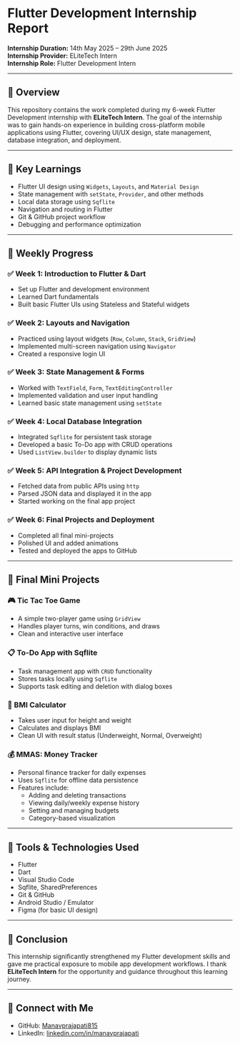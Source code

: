 # Flutter Development Internship Report

**Internship Duration:** 14th May 2025 – 29th June 2025  
**Internship Provider:** ELiteTech Intern  
**Internship Role:** Flutter Development Intern

---

## 📌 Overview

This repository contains the work completed during my 6-week Flutter Development internship with **ELiteTech Intern**. The goal of the internship was to gain hands-on experience in building cross-platform mobile applications using Flutter, covering UI/UX design, state management, database integration, and deployment.

---

## 🧠 Key Learnings

- Flutter UI design using `Widgets`, `Layouts`, and `Material Design`
- State management with `setState`, `Provider`, and other methods
- Local data storage using `Sqflite`
- Navigation and routing in Flutter
- Git & GitHub project workflow
- Debugging and performance optimization

---

## 📅 Weekly Progress

### ✅ Week 1: Introduction to Flutter & Dart
- Set up Flutter and development environment
- Learned Dart fundamentals
- Built basic Flutter UIs using Stateless and Stateful widgets

### ✅ Week 2: Layouts and Navigation
- Practiced using layout widgets (`Row`, `Column`, `Stack`, `GridView`)
- Implemented multi-screen navigation using `Navigator`
- Created a responsive login UI

### ✅ Week 3: State Management & Forms
- Worked with `TextField`, `Form`, `TextEditingController`
- Implemented validation and user input handling
- Learned basic state management using `setState`

### ✅ Week 4: Local Database Integration
- Integrated `Sqflite` for persistent task storage
- Developed a basic To-Do app with CRUD operations
- Used `ListView.builder` to display dynamic lists

### ✅ Week 5: API Integration & Project Development
- Fetched data from public APIs using `http`
- Parsed JSON data and displayed it in the app
- Started working on the final app project

### ✅ Week 6: Final Projects and Deployment
- Completed all final mini-projects
- Polished UI and added animations
- Tested and deployed the apps to GitHub

---

## 💼 Final Mini Projects

### 🎮 Tic Tac Toe Game
- A simple two-player game using `GridView`
- Handles player turns, win conditions, and draws
- Clean and interactive user interface

### 📋 To-Do App with Sqflite
- Task management app with `CRUD` functionality
- Stores tasks locally using `Sqflite`
- Supports task editing and deletion with dialog boxes

### 📱 BMI Calculator
- Takes user input for height and weight
- Calculates and displays BMI
- Clean UI with result status (Underweight, Normal, Overweight)

### 💰 MMAS: Money Tracker
- Personal finance tracker for daily expenses
- Uses `Sqflite` for offline data persistence
- Features include:
  - Adding and deleting transactions
  - Viewing daily/weekly expense history
  - Setting and managing budgets
  - Category-based visualization

---

## 🔧 Tools & Technologies Used

- Flutter
- Dart
- Visual Studio Code
- Sqflite, SharedPreferences
- Git & GitHub
- Android Studio / Emulator
- Figma (for basic UI design)

---

## 🏁 Conclusion

This internship significantly strengthened my Flutter development skills and gave me practical exposure to mobile app development workflows. I thank **ELiteTech Intern** for the opportunity and guidance throughout this learning journey.

---

## 🔗 Connect with Me

- GitHub: [Manavprajapati815](https://github.com/Manavprajapati815)
- LinkedIn: [linkedin.com/in/manavprajapati](https://linkedin.com/in/manavprajapati)
